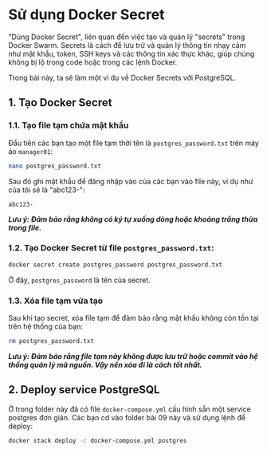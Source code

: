 # Sử dụng Docker Secret

"Dùng Docker Secret", liên quan đến việc tạo và quản lý "secrets" trong Docker Swarm. Secrets là cách để lưu trữ và quản lý thông tin nhạy cảm như mật khẩu, token, SSH keys và các thông tin xác thực khác, giúp chúng không bị lộ trong code hoặc trong các lệnh Docker. 

Trong bài này, ta sẽ làm một ví dụ về Docker Secrets với PostgreSQL. 

## 1. Tạo Docker Secret

### 1.1. Tạo file tạm chứa mật khẩu

Đầu tiên các bạn tạo một file tạm thời tên là `postgres_password.txt` trên máy ảo `manager01`:

```bash
nano postgres_password.txt
```

Sau đó ghi mật khẩu để đăng nhập vào của các bạn vào file này, ví dụ như của tôi sẽ là "abc123-":

```
abc123-
```

***Lưu ý: Đảm bảo rằng không có ký tự xuống dòng hoặc khoảng trắng thừa trong file.***

### 1.2. Tạo Docker Secret từ file `postgres_password.txt`:

```bash
docker secret create postgres_password postgres_password.txt
```

Ở đây, `postgres_password` là tên của secret.

### 1.3. Xóa file tạm vừa tạo

Sau khi tạo secret, xóa file tạm để đảm bảo rằng mật khẩu không còn tồn tại trên hệ thống của bạn:

```bash
rm postgres_password.txt
```

***Lưu ý:  Đảm bảo rằng file tạm này không được lưu trữ hoặc commit vào hệ thống quản lý mã nguồn. Vậy nên xóa đi là cách tốt nhất.***

## 2. Deploy service PostgreSQL

Ở trong folder này đã có file `docker-compose.yml` cấu hình sẵn một service postgres đơn giản. Các bạn cd vào folder bài 09 này và sử dụng lệnh để deploy:

```bash
docker stack deploy -c docker-compose.yml postgres
```